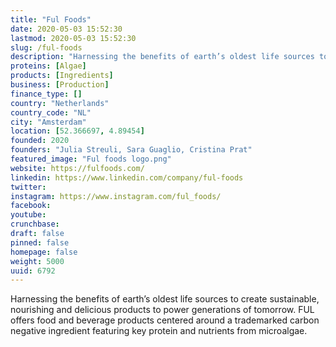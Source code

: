 ```yaml
---
title: "Ful Foods"
date: 2020-05-03 15:52:30
lastmod: 2020-05-03 15:52:30
slug: /ful-foods
description: "Harnessing the benefits of earth’s oldest life sources to create sustainable, nourishing and delicious products to power generations of tomorrow. FUL offers food and beverage products centered around a trademarked carbon negative ingredient featuring key protein and nutrients from microalgae."
proteins: [Algae]
products: [Ingredients]
business: [Production]
finance_type: []
country: "Netherlands"
country_code: "NL"
city: "Amsterdam"
location: [52.366697, 4.89454]
founded: 2020
founders: "Julia Streuli, Sara Guaglio, Cristina Prat"
featured_image: "Ful foods logo.png"
website: https://fulfoods.com/
linkedin: https://www.linkedin.com/company/ful-foods
twitter: 
instagram: https://www.instagram.com/ful_foods/
facebook: 
youtube: 
crunchbase: 
draft: false
pinned: false
homepage: false
weight: 5000
uuid: 6792
---
```

Harnessing the benefits of earth’s oldest life sources to create sustainable, nourishing and delicious products to power generations of tomorrow. FUL offers food and beverage products centered around a trademarked carbon negative ingredient featuring key protein and nutrients from microalgae.
